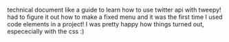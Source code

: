 technical document like a guide to learn how to use twitter api with tweepy! had to figure it out how to make a fixed menu and it was the first time I used code elements in a project! I was pretty happy how things turned out, espececially with the css :)

